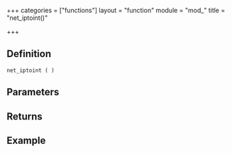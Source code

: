 +++
categories = ["functions"]
layout = "function"
module = "mod_"
title = "net_iptoint()"

+++

## Definition

    net_iptoint ( )

## Parameters

## Returns

## Example
